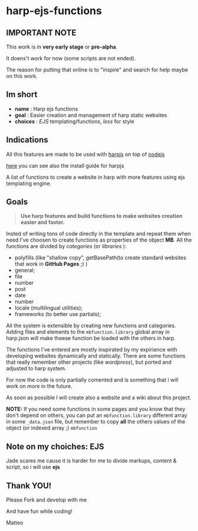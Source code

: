 # harp-ejs-functions

## IMPORTANT NOTE

This work is in **very early stage** or **pre-alpha**.

It doens't work for now (some scripts are not ended).

The reason for putting that online is to "inspire" and search for help maybe on this work.

## Im short

* **name** : Harp ejs functions
* **goal** : Easier creation and management of harp static websites
* **choices** : *EJS* templating/functions, *less* for style

## Indications 

All this features are made to be used with [harpjs](http://harpjs.com/) on top of [nodejs](https://nodejs.org/en/)

[here](http://harpjs.com/docs/quick-start) you can see also the install guide for harpjs

A list of functions to create a website in harp with more features using ejs templating engine.

## Goals

> **Use harp features and build functions to make websites creation easier and faster.**

Insted of writing tons of code directly in the template and repeat them 
when need I've choosen to create functions as properties of the object **MB**.
All the functions are divided by *categories* (or *libraries* ):

*   polyfills (like "shallow copy", getBasePath(to create standard websites that work in **GitHub Pages** ;) )
*   general;
*   file
*   number
*   post
*   date
*   number
*   locale (multilingual utilities);
*   frameworks (to better use partials);

All the system is extensible by creating new functions and categories. 
Adding files and elements to the `mbfunction.library` global array in harp.json will make 
theese function be loaded with the others in harp. 

The functions I've entered are mostly inspirated by my expirience with developing 
websites dynamically and statically. There are some functions that really remember 
other projects (like *wordpress*), but ported and adjusted to harp system.

For now the code is only partially comented and is something that i will work on 
more in the future.

As soon as possible I will create also a website and a wiki about this project.

**NOTE:**
If you need some functions in some pages and you know that they don't depend on others, 
you can put an `mbfunction.library` different array in some `_data.json` file, but 
remember to copy **all** the others values of the object (or indexed array ;) `mbfunction`

## Note on my choiches: EJS

Jade scares me cause it is harder for me to divide markups, content & script, 
so i will use **ejs**

## Thank YOU!

Please Fork and develop with me

And have fun while coding!

Matteo